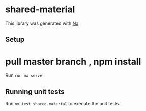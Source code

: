 # shared-material

This library was generated with [Nx](https://nx.dev).


## Setup
# pull master branch , npm install
Run  `run nx serve`


## Running unit tests

Run `nx test shared-material` to execute the unit tests.

